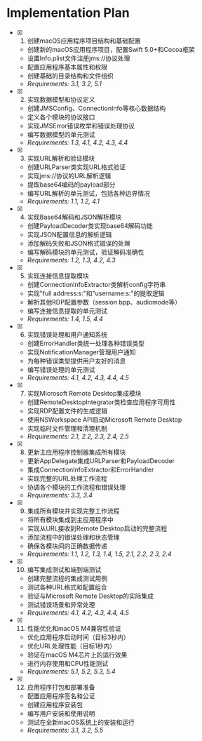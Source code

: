 # Implementation Plan

- [x] 1. 创建macOS应用程序项目结构和基础配置
  - 创建新的macOS应用程序项目，配置Swift 5.0+和Cocoa框架
  - 设置Info.plist文件注册jms://协议处理
  - 配置应用程序基本属性和权限
  - 创建基础的目录结构和文件组织
  - _Requirements: 3.1, 3.2, 5.1_

- [x] 2. 实现数据模型和协议定义
  - 创建JMSConfig、ConnectionInfo等核心数据结构
  - 定义各个模块的协议接口
  - 实现JMSError错误枚举和错误处理协议
  - 编写数据模型的单元测试
  - _Requirements: 1.3, 4.1, 4.2, 4.3, 4.4_

- [x] 3. 实现URL解析和验证模块
  - 创建URLParser类实现URL格式验证
  - 实现jms://协议的URL解析逻辑
  - 提取base64编码的payload部分
  - 编写URL解析的单元测试，包括各种边界情况
  - _Requirements: 1.1, 1.2, 4.1_

- [x] 4. 实现Base64解码和JSON解析模块
  - 创建PayloadDecoder类实现base64解码功能
  - 实现JSON配置信息的解析逻辑
  - 添加解码失败和JSON格式错误的处理
  - 编写解码模块的单元测试，验证解码准确性
  - _Requirements: 1.2, 1.3, 4.2, 4.3_

- [x] 5. 实现连接信息提取模块
  - 创建ConnectionInfoExtractor类解析config字符串
  - 实现"full address:s:"和"username:s:"的提取逻辑
  - 解析其他RDP配置参数（session bpp、audiomode等）
  - 编写连接信息提取的单元测试
  - _Requirements: 1.4, 1.5, 4.4_

- [x] 6. 实现错误处理和用户通知系统
  - 创建ErrorHandler类统一处理各种错误类型
  - 实现NotificationManager管理用户通知
  - 为每种错误类型提供用户友好的消息
  - 编写错误处理的单元测试
  - _Requirements: 4.1, 4.2, 4.3, 4.4, 4.5_

- [x] 7. 实现Microsoft Remote Desktop集成模块
  - 创建RemoteDesktopIntegrator类检查应用程序可用性
  - 实现RDP配置文件的生成逻辑
  - 使用NSWorkspace API启动Microsoft Remote Desktop
  - 实现临时文件管理和清理机制
  - _Requirements: 2.1, 2.2, 2.3, 2.4, 2.5_

- [x] 8. 更新主应用程序控制器集成所有模块
  - 更新AppDelegate集成URLParser和PayloadDecoder
  - 集成ConnectionInfoExtractor和ErrorHandler
  - 实现完整的URL处理工作流程
  - 协调各个模块的工作流程和错误处理
  - _Requirements: 3.3, 3.4_

- [x] 9. 集成所有模块并实现完整工作流程
  - 将所有模块集成到主应用程序中
  - 实现从URL接收到Remote Desktop启动的完整流程
  - 添加流程中的错误处理和状态管理
  - 确保各模块间的正确数据传递
  - _Requirements: 1.1, 1.2, 1.3, 1.4, 1.5, 2.1, 2.2, 2.3, 2.4_

- [x] 10. 编写集成测试和端到端测试
  - 创建完整流程的集成测试用例
  - 测试各种URL格式和配置组合
  - 验证与Microsoft Remote Desktop的实际集成
  - 测试错误场景和异常处理
  - _Requirements: 4.1, 4.2, 4.3, 4.4, 4.5_

- [x] 11. 性能优化和macOS M4兼容性验证
  - 优化应用程序启动时间（目标3秒内）
  - 优化URL处理性能（目标1秒内）
  - 验证在macOS M4芯片上的运行效果
  - 进行内存使用和CPU性能测试
  - _Requirements: 5.1, 5.2, 5.3, 5.4_

- [x] 12. 应用程序打包和部署准备
  - 配置应用程序签名和公证
  - 创建应用程序安装包
  - 编写用户安装和使用说明
  - 测试在全新macOS系统上的安装和运行
  - _Requirements: 3.1, 3.2, 5.5_